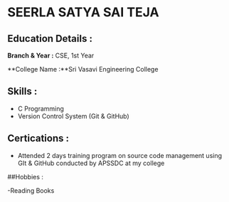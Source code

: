 # SEERLA SATYA SAI TEJA

## Education Details :

**Branch & Year :** CSE, 1st Year

**College Name :**Sri Vasavi Engineering College

## Skills :

- C Programming
- Version Control System (Git & GitHub)

## Certications :

- Attended 2 days training program on source code management using GIt & GitHub conducted by APSSDC at my college

##Hobbies :

-Reading Books
